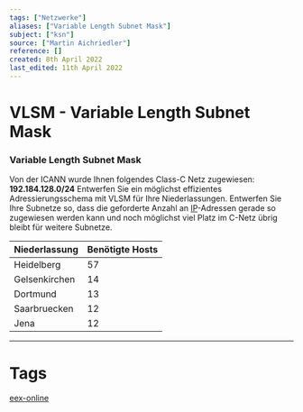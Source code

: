 ```yaml
---
tags: ["Netzwerke"]
aliases: ["Variable Length Subnet Mask"]
subject: ["ksn"]
source: ["Martin Aichriedler"]
reference: []
created: 8th April 2022
last_edited: 11th April 2022
---
```


# VLSM  - Variable Length Subnet Mask

### Variable Length Subnet Mask
Von der ICANN wurde Ihnen folgendes Class-C Netz zugewiesen: **192.184.128.0/24**
Entwerfen Sie ein möglichst effizientes Adressierungsschema mit VLSM für Ihre Niederlassungen. Entwerfen Sie Ihre Subnetze so, dass die geforderte Anzahl an [IP](netzwerk-technik/ksn%20(3)/protokolle/Internet%20Protocol.md)-Adressen gerade so zugewiesen werden kann und noch möglichst viel Platz im C-Netz übrig bleibt für weitere Subnetze.

| Niederlassung | Benötigte Hosts |
| ------------- | --------------- |
| Heidelberg    | 57              |
| Gelsenkirchen | 14              |
| Dortmund      | 13              |
| Saarbruecken  | 12              |
| Jena          | 12              |


---
# Tags
[eex-online](http://www.eex-online.de/informatik.php)